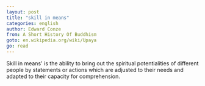 ```yaml
---
layout: post
title: "skill in means"
categories: english
author: Edward Conze
from: A Short History Of Buddhism
goto: en.wikipedia.org/wiki/Upaya
go: read
---
```


Skill in means' is the ability to bring out the spiritual potentialities of different people by statements or actions which are adjusted to their needs and adapted to their capacity for comprehension.
